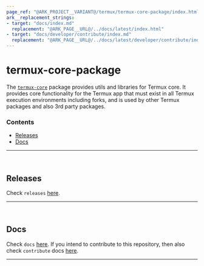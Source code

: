 ```yaml
---
page_ref: "@ARK_PROJECT__VARIANT@/termux/termux-core-package/index.html"
ark__replacement_strings:
- target: "docs/index.md"
  replacement: "@ARK_PAGE__URL@/../docs/latest/index.html"
- target: "docs/developer/contribute/index.md"
  replacement: "@ARK_PAGE__URL@/../docs/latest/developer/contribute/index.html"
---
```


# termux-core-package

The [`termux-core`](https://github.com/termux/termux-core-package) package provides utils and libraries for Termux core. It provides core functionality for the Termux app that must exist in all Termux execution environments including forks, and is used by other Termux packages and also 3rd party packages.

### Contents

- [Releases](#releases)
- [Docs](#docs)

---

&nbsp;





## Releases

Check `releases` [here](releases/index.md).

---

&nbsp;





## Docs

Check `docs` [here](docs/index.md). If you intend to contribute to this repository, then also check `contribute` docs [here](docs/developer/contribute/index.md).

---

&nbsp;
